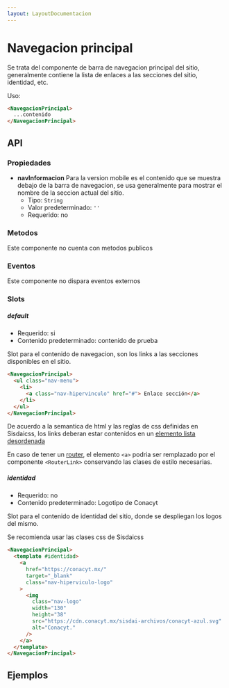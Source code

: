 ```yaml
---
layout: LayoutDocumentacion
---
```


# Navegacion principal

Se trata del componente de barra de navegacion principal del sitio, generalmente contiene la lista de enlaces a las secciones del sitio, identidad, etc.

Uso:

```html
<NavegacionPrincipal>
  ...contenido
</NavegacionPrincipal>
```

## API

### Propiedades

- **navInformacion**
Para la version mobile es el contenido que se muestra debajo de la barra de navegacion, se usa  generalmente para mostrar  el nombre de la seccion actual del sitio.
  - Tipo: `String`
  - Valor predeterminado: `''` 
  - Requerido: no

### Metodos

Este componente no cuenta con metodos publicos

### Eventos

Este componente no dispara eventos externos
### Slots

##### default

- Requerido: si
- Contenido predeterminado: contenido de prueba


Slot para el contenido de navegacion, son los links a las secciones disponibles en el sitio. 


```html
<NavegacionPrincipal>
  <ul class="nav-menu">
    <li>
      <a class="nav-hipervinculo" href="#"> Enlace sección</a>
    </li>
  </ul>
</NavegacionPrincipal>
```

De acuerdo a la semantica de html y las reglas de css definidas en Sisdaicss, los links deberan estar contenidos en un [elemento lista desordenada](https://developer.mozilla.org/en-US/docs/Web/HTML/Element/ul)

En caso de tener un [router](https://router.vuejs.org/), el elemento `<a>` podria ser remplazado por el componente `<RouterLink>` conservando las clases de estilo necesarias.

##### identidad

- Requerido: no
- Contenido predeterminado: Logotipo de Conacyt

Slot para el contenido de identidad del sitio, donde se despliegan los logos del mismo. 

Se recomienda usar las clases css de Sisdaicss

```html
<NavegacionPrincipal>
  <template #identidad>
    <a
      href="https://conacyt.mx/"
      target="_blank"
      class="nav-hiperviculo-logo"
    >
      <img
        class="nav-logo"
        width="130"
        height="38"
        src="https://cdn.conacyt.mx/sisdai-archivos/conacyt-azul.svg"
        alt="Conacyt."
      />
    </a>
  </template>
</NavegacionPrincipal>
```
## Ejemplos

